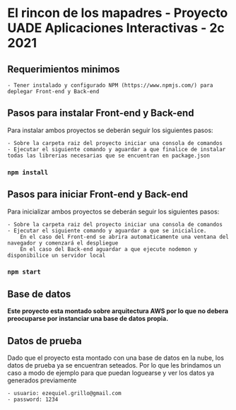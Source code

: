 # El rincon de los mapadres - Proyecto UADE Aplicaciones Interactivas - 2c 2021

## Requerimientos minimos
    - Tener instalado y configurado NPM (https://www.npmjs.com/) para deplegar Front-end y Back-end

## Pasos para instalar Front-end y Back-end

Para instalar ambos proyectos se deberán seguir los siguientes pasos:

    - Sobre la carpeta raiz del proyecto iniciar una consola de comandos
    - Ejecutar el siguiente comando y aguardar a que finalice de instalar todas las librerias necesarias que se encuentran en package.json
### `npm install`


## Pasos para iniciar Front-end y Back-end

Para inicializar ambos proyectos se deberán seguir los siguientes pasos:

    - Sobre la carpeta raiz del proyecto iniciar una consola de comandos
    - Ejecutar el siguiente comando y aguardar a que se inicialice. 
        En el caso del Front-end se abrira automaticamente una ventana del navegador y comenzará el despliegue
        En el caso del Back-end aguardar a que ejecute nodemon y disponibilice un servidor local
### `npm start`

## Base de datos

**Este proyecto esta montado sobre arquitectura AWS por lo que no debera preocuparse por instanciar una base de datos propia.**


## Datos de prueba

Dado que el proyecto esta montado con una base de datos en la nube, los datos de prueba ya se encuentran seteados. Por lo que les brindamos un caso a modo de ejemplo para que puedan loguearse y ver los datos ya generados previamente

    - usuario: ezequiel.grillo@gmail.com
    - password: 1234